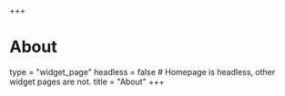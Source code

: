 +++
# About
type = "widget_page"
headless = false  # Homepage is headless, other widget pages are not.
title = "About"
+++
